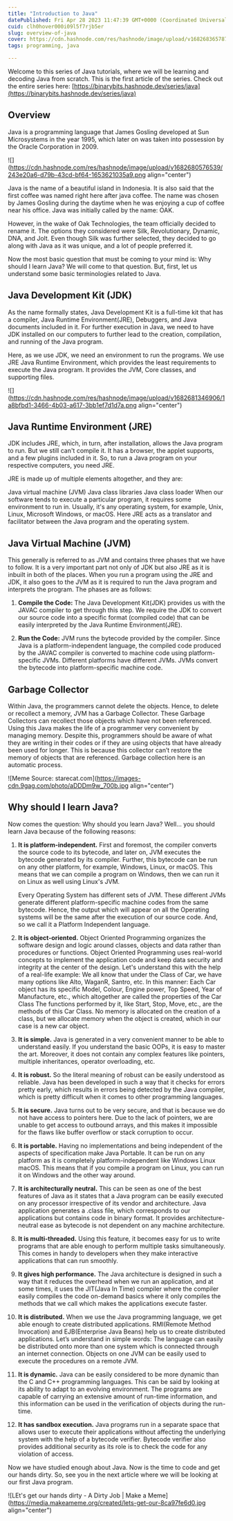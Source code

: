 ```yaml
---
title: "Introduction to Java"
datePublished: Fri Apr 28 2023 11:47:39 GMT+0000 (Coordinated Universal Time)
cuid: clh0hover000i09l5f7rjb5er
slug: overview-of-java
cover: https://cdn.hashnode.com/res/hashnode/image/upload/v1682683657875/eb74dede-afef-4933-b31d-02e8a7a86b5e.png
tags: programming, java

---
```


Welcome to this series of Java tutorials, where we will be learning and decoding Java from scratch. This is the first article of the series. Check out the entire series here: [https://binarybits.hashnode.dev/series/java](https://binarybits.hashnode.dev/series/java)

## Overview

Java is a programming language that James Gosling developed at Sun Microsystems in the year 1995, which later on was taken into possession by the Oracle Corporation in 2009.

![](https://cdn.hashnode.com/res/hashnode/image/upload/v1682680576539/243e20a6-d79b-43cd-bf64-1653621035a9.png align="center")

Java is the name of a beautiful island in Indonesia. It is also said that the first coffee was named right here after java coffee. The name was chosen by James Gosling during the daytime when he was enjoying a cup of coffee near his office. Java was initially called by the name: OAK.

However, in the wake of Oak Technologies, the team officially decided to rename it. The options they considered were Silk, Revolutionary, Dynamic, DNA, and Jolt. Even though Silk was further selected, they decided to go along with Java as it was unique, and a lot of people preferred it.

Now the most basic question that must be coming to your mind is: Why should I learn Java? We will come to that question. But, first, let us understand some basic terminologies related to Java.

## Java Development Kit (JDK)

As the name formally states, Java Development Kit is a full-time kit that has a compiler, Java Runtime Environment(JRE), Debuggers, and Java documents included in it. For further execution in Java, we need to have JDK installed on our computers to further lead to the creation, compilation, and running of the Java program.

Here, as we use JDK, we need an environment to run the programs. We use JRE Java Runtime Environment, which provides the least requirements to execute the Java program. It provides the JVM, Core classes, and supporting files.

![](https://cdn.hashnode.com/res/hashnode/image/upload/v1682681346906/1a8bfbd1-3466-4b03-a617-3bb1ef7d1d7a.png align="center")

## Java Runtime Environment (JRE)

JDK includes JRE, which, in turn, after installation, allows the Java program to run. But we still can't compile it. It has a browser, the applet supports, and a few plugins included in it. So, to run a Java program on your respective computers, you need JRE.

JRE is made up of multiple elements altogether, and they are:

Java virtual machine (JVM) Java class libraries Java class loader When our software tends to execute a particular program, it requires some environment to run in. Usually, it's any operating system, for example, Unix, Linux, Microsoft Windows, or macOS. Here JRE acts as a translator and facilitator between the Java program and the operating system.

## Java Virtual Machine (JVM)

This generally is referred to as JVM and contains three phases that we have to follow. It is a very important part not only of JDK but also JRE as it is inbuilt in both of the places. When you run a program using the JRE and JDK, it also goes to the JVM as it is required to run the Java program and interprets the program. The phases are as follows:

1. **Compile the Code:** The Java Development Kit(JDK) provides us with the JAVAC compiler to get through this step. We require the JDK to convert our source code into a specific format (compiled code) that can be easily interpreted by the Java Runtime Environment(JRE).
    
2. **Run the Code:** JVM runs the bytecode provided by the compiler. Since Java is a platform-independent language, the compiled code produced by the JAVAC compiler is converted to machine code using platform-specific JVMs. Different platforms have different JVMs. JVMs convert the bytecode into platform-specific machine code.
    

## Garbage Collector

Within Java, the programmers cannot delete the objects. Hence, to delete or recollect a memory, JVM has a Garbage Collector. These Garbage Collectors can recollect those objects which have not been referenced. Using this Java makes the life of a programmer very convenient by managing memory. Despite this, programmers should be aware of what they are writing in their codes or if they are using objects that have already been used for longer. This is because this collector can’t restore the memory of objects that are referenced. Garbage collection here is an automatic process.

![Meme Source: starecat.com](https://images-cdn.9gag.com/photo/aDDDm9w_700b.jpg align="center")

## Why should I learn Java?

Now comes the question: Why should you learn Java? Well... you should learn Java because of the following reasons:

1. **It is platform-independent.** First and foremost, the compiler converts the source code to its bytecode, and later on, JVM executes the bytecode generated by its compiler. Further, this bytecode can be run on any other platform, for example, Windows, Linux, or macOS. This means that we can compile a program on Windows, then we can run it on Linux as well using Linux's JVM.
    
    Every Operating System has different sets of JVM. These different JVMs generate different platform-specific machine codes from the same bytecode. Hence, the output which will appear on all the Operating systems will be the same after the execution of our source code. And, so we call it a Platform Independent language.
    
2. **It is object-oriented.** Object Oriented Programming organizes the software design and logic around classes, objects and data rather than procedures or functions. Object Oriented Programming uses real-world concepts to implement the application code and keep data security and integrity at the center of the design. Let's understand this with the help of a real-life example: We all know that under the Class of Car, we have many options like Alto, WaganR, Santro, etc. In this manner: Each Car object has its specific Model, Colour, Engine power, Top Speed, Year of Manufacture, etc., which altogether are called the properties of the Car Class The functions performed by it, like Start, Stop, Move, etc., are the methods of this Car Class. No memory is allocated on the creation of a class, but we allocate memory when the object is created, which in our case is a new car object.
    
3. **It is simple.** Java is generated in a very convenient manner to be able to understand easily. If you understand the basic OOPs, it is easy to master the art. Moreover, it does not contain any complex features like pointers, multiple inheritances, operator overloading, etc.
    
4. **It is robust.** So the literal meaning of robust can be easily understood as reliable. Java has been developed in such a way that it checks for errors pretty early, which results in errors being detected by the Java compiler, which is pretty difficult when it comes to other programming languages.
    
5. **It is secure.** Java turns out to be very secure, and that is because we do not have access to pointers here. Due to the lack of pointers, we are unable to get access to outbound arrays, and this makes it impossible for the flaws like buffer overflow or stack corruption to occur.
    
6. **It is portable.** Having no implementations and being independent of the aspects of specification make Java Portable. It can be run on any platform as it is completely platform-independent like Windows Linux macOS. This means that if you compile a program on Linux, you can run it on Windows and the other way around.
    
7. **It is architecturally neutral.** This can be seen as one of the best features of Java as it states that a Java program can be easily executed on any processor irrespective of its vendor and architecture. Java application generates a .class file, which corresponds to our applications but contains code in binary format. It provides architecture-neutral ease as bytecode is not dependent on any machine architecture.
    
8. **It is multi-threaded.** Using this feature, it becomes easy for us to write programs that are able enough to perform multiple tasks simultaneously. This comes in handy to developers when they make interactive applications that can run smoothly.
    
9. **It gives high performance.** The Java architecture is designed in such a way that it reduces the overhead when we run an application, and at some times, it uses the JIT(Java In Time) compiler where the compiler easily compiles the code on-demand basics where it only compiles the methods that we call which makes the applications execute faster.
    
10. **It is distributed.** When we use the Java programming language, we get able enough to create distributed applications. RMI(Remote Method Invocation) and EJB(Enterprise Java Beans) help us to create distributed applications. Let’s understand in simple words: The language can easily be distributed onto more than one system which is connected through an internet connection. Objects on one JVM can be easily used to execute the procedures on a remote JVM.
    
11. **It is dynamic.** Java can be easily considered to be more dynamic than the C and C++ programming languages. This can be said by looking at its ability to adapt to an evolving environment. The programs are capable of carrying an extensive amount of run-time information, and this information can be used in the verification of objects during the run-time.
    
12. **It has sandbox execution.** Java programs run in a separate space that allows user to execute their applications without affecting the underlying system with the help of a bytecode verifier. Bytecode verifier also provides additional security as its role is to check the code for any violation of access.
    

Now we have studied enough about Java. Now is the time to code and get our hands dirty. So, see you in the next article where we will be looking at our first Java program.

![LEt's get our hands dirty - A Dirty Job | Make a Meme](https://media.makeameme.org/created/lets-get-our-8ca97fe6d0.jpg align="center")